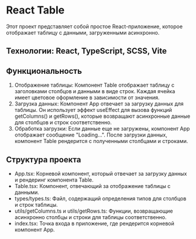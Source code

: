 # React Table

Этот проект представляет собой простое React-приложение, которое отображает таблицу с данными, загруженными асинхронно.

## Технологии: React, TypeScript, SCSS, Vite

## Функциональность

1. Отображение таблицы: Компонент Table отображает таблицу с заголовками столбцов и данными в виде строк. Каждая ячейка имеет цветовое оформление в зависимости от значения.
2. Загрузка данных: Компонент App отвечает за загрузку данных для таблицы. Он использует эффект useEffect для вызова функций getColumns() и getRows(), которые возвращают асинхронные данные для столбцов и строк соответственно.
3. Обработка загрузки: Если данные еще не загружены, компонент App отображает сообщение "Loading...". После загрузки данных, компонент Table рендерится с полученными столбцами и строками.

## Структура проекта

- App.tsx: Корневой компонент, который отвечает за загрузку данных и рендеринг компонента Table.
- Table.tsx: Компонент, отвечающий за отображение таблицы с данными.
- types/types.ts: Файл, содержащий определения типов для столбцов и строк таблицы.
- utils/getColumns.ts и utils/getRows.ts: Функции, возвращающие асинхронно столбцы и строки для таблицы соответственно.
- index.tsx: Точка входа в приложение, где рендерится корневой компонент App.

